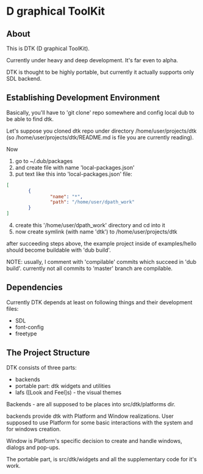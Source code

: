 D graphical ToolKit
===================

About
-----

This is DTK (D graphical ToolKit).

Currently under heavy and deep development. It's far even to alpha.

DTK is thought to be highly portable, but currently it actually supports only SDL
backend.


Establishing Development Environment
------------------------------------

Basically, you'll have to 'git clone' repo somewhere and config local dub
to be able to find dtk.

Let's suppose you cloned dtk repo under directory /home/user/projects/dtk
(so /home/user/projects/dtk/README.md is file you are currently reading).

Now

1. go to ~/.dub/packages
2. and create file with name 'local-packages.json'
3. put text like this into 'local-packages.json' file:
```json
[
        {
                "name": "*",
                "path": "/home/user/dpath_work"
        }
]
```
4. create this '/home/user/dpath_work' directory and cd into it
5. now create symlink (with name 'dtk') to /home/user/projects/dtk

after succeeding steps above, the example project inside of examples/hello
should become buildable with 'dub build'.

NOTE: usually, I comment with 'compilable' commits which succeed in 'dub build'.
   currently not all commits to 'master' branch are compilable.

Dependencies
------------

Currently DTK depends at least on following things and their development files:

* SDL
* font-config
* freetype

The Project Structure
---------------------

DTK consists of three parts:
- backends
- portable part: dtk widgets and utilities
- lafs ([Look and Feel]s) - the visual themes

Backends - are all supposed to be places into src/dtk/platforms dir.

backends provide dtk with Platform and Window realizations. User supposed to
use Platform for some basic interactions with the system and for windows creation.

Window is Platform's specific decision to create and handle windows, dialogs
and pop-ups.

The portable part, is src/dtk/widgets and all the supplementary code for it's work.
